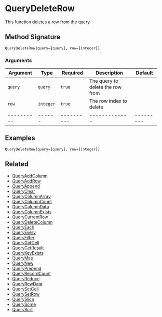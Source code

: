 # QueryDeleteRow

This function deletes a row from the query

## Method Signature

```
QueryDeleteRow(query=[query], row=[integer])
```

### Arguments

| Argument   | Type      | Required   | Description                      | Default   |
| ---------- | --------- | ---------- | -------------------------------- | --------- |
| `query`    | `query`   | `true`     | The query to delete the row from |           |
| `row`      | `integer` | `true`     | The row index to delete          |           |
| ---------- | ------    | ---------- | -------------                    | --------- |

## Examples

```
QueryDeleteRow(query=[query], row=[integer])
```

## Related

* [QueryAddColumn](queryaddcolumn.md)
* [QueryAddRow](queryaddrow.md)
* [QueryAppend](queryappend.md)
* [QueryClear](queryclear.md)
* [QueryColumnArray](querycolumnarray.md)
* [QueryColumnCount](querycolumncount.md)
* [QueryColumnData](querycolumndata.md)
* [QueryColumnExists](querycolumnexists.md)
* [QueryCurrentRow](querycurrentrow.md)
* [QueryDeleteColumn](querydeletecolumn.md)
* [QueryEach](queryeach.md)
* [QueryEvery](queryevery.md)
* [QueryFilter](queryfilter.md)
* [QueryGetCell](querygetcell.md)
* [QueryGetResult](querygetresult.md)
* [QueryKeyExists](querykeyexists.md)
* [QueryMap](querymap.md)
* [QueryNew](querynew.md)
* [QueryPrepend](queryprepend.md)
* [QueryRecordCount](queryrecordcount.md)
* [QueryReduce](queryreduce.md)
* [QueryRowData](queryrowdata.md)
* [QuerySetCell](querysetcell.md)
* [QuerySetRow](querysetrow.md)
* [QuerySlice](queryslice.md)
* [QuerySome](querysome.md)
* [QuerySort](querysort.md)
